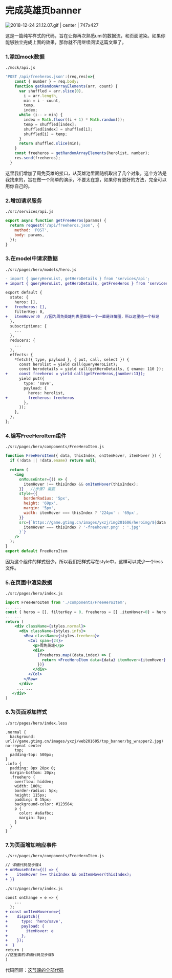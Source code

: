 # 完成英雄页banner



![2018-12-24 21.12.07.gif | center | 747x427](https://cdn.nlark.com/yuque/0/2018/gif/123174/1545657176862-076055b7-2644-4082-b1ea-d198049c47a5.gif "")

这是一篇纯写样式的代码，旨在让你再次熟悉umi的数据流，和页面渲染。如果你能够独立完成上面的效果，那你就不用继续阅读这篇文章了。
### 1.添加mock数据
`./mock/api.js` 
```javascript
'POST /api/freeheros.json':(req,res)=>{
    const { number } = req.body;
    function getRandomArrayElements(arr, count) {
      var shuffled = arr.slice(0),
        i = arr.length,
        min = i - count,
        temp,
        index;
      while (i-- > min) {
        index = Math.floor((i + 1) * Math.random());
        temp = shuffled[index];
        shuffled[index] = shuffled[i];
        shuffled[i] = temp;
      }
      return shuffled.slice(min);
    }
    const freeheros = getRandomArrayElements(herolist, number);
    res.send(freeheros);
  }
```
这里我们增加了周免英雄的接口，从英雄池里面随机取出了几个对象，这个方法是我找来的，旨在做一个简单的演示，不要太在意，如果你有更好的方法，完全可以用你自己的。
### 2.增加请求服务
`./src/services/api.js` 
```javascript
export async function getFreeHeros(params) {
  return request('/api/freeheros.json', {
    method: 'POST',
    body: params,
  });
}
```
### 3.在model中请求数据
`./src/pages/hero/models/hero.js` 
```diff
- import { queryHeroList, getHeroDetails } from 'services/api';
+ import { queryHeroList, getHeroDetails, getFreeHeros } from 'services/api';

export default {
  state: {
    heros: [],
+   freeheros: [],
    filterKey: 0,
+   itemHover:0  //因为周免英雄列表里面有一个一直是详情图，所以这里给一个标记
  },
  subscriptions: {
    ...
  },
  reducers: {
    ...
  },
  effects: {
    *fetch({ type, payload }, { put, call, select }) {
      const herolist = yield call(queryHeroList);
      const herodetails = yield call(getHeroDetails, { ename: 110 });
+     const freeheros = yield call(getFreeHeros,{number:13});
      yield put({
        type: 'save',
        payload: {
          heros: herolist,
+         freeheros: freeheros
        },
      });
    },
  },
};
```

### 4.编写FreeHeroItem组件
`./src/pages/hero/components/FreeHeroItem.js` 
```jsx
function FreeHeroItem({ data, thisIndex, onItemHover, itemHover }) {
  if (!data || !data.ename) return null;

  return (
    <img
      onMouseEnter={() => {
        itemHover !== thisIndex && onItemHover(thisIndex);
      }}   //步骤7 需要
      style={{
        borderRadius: '5px',
        height: '69px',
        margin: '5px',
        width: itemHover === thisIndex ? '224px' : '69px',
      }}
      src={`https://game.gtimg.cn/images/yxzj/img201606/heroimg/${data.ename}/${data.ename}${
        itemHover === thisIndex ? '-freehover.png' : '.jpg'
      }`}
    />
  );
}
export default FreeHeroItem
```
因为这个组件的样式很少，所以我们把样式写在style中，这样可以减少一个less文件。
### 5.在页面中渲染数据
`./src/pages/hero/index.js` 
```jsx
import FreeHeroItem from './components/FreeHeroItem';
... ...
const { heros = [], filterKey = 0, freeheros = [] ,itemHover=0} = hero;
... ...
return (
    <div className={styles.normal}>
      <div className={styles.info}>
        <Row className={styles.freehero}>
          <Col span={24}>
            <p>周免英雄</p>
            <div>
              {freeheros.map((data,index) => {
                return <FreeHeroItem data={data} itemHover={itemHover} onItemHover={onItemHover} thisIndex={index} key={index}/>
              })}
            </div>
          </Col>
        </Row>
      </div>
     ... ...
   </div>
)
```
### 6.为页面添加样式
`./src/pages/hero/index.less` 
```less
.normal {
  background: url(//game.gtimg.cn/images/yxzj/web201605/top_banner/bg_wrapper2.jpg) no-repeat center
    top;
  padding-top: 500px;
}
.info {
  padding: 8px 20px 0;
  margin-bottom: 20px;
  .freehero {
    overflow: hidden;
    width: 100%;
    border-radius: 5px;
    height: 115px;
    padding: 0 15px;
    background-color: #123564;
    p {
      color: #a6afbc;
      margin: 5px;
    }
  }
}
```
### 7.为页面增加响应事件
`./src/pages/hero/components/FreeHeroItem.js` 
```diff
// 详细代码见步骤4
+ onMouseEnter={() => {
+    itemHover !== thisIndex && onItemHover(thisIndex);
+ }}
```
`./src/pages/hero/index.js` 
```diff
const onChange = e => {
    ...
  };
+ const onItemHover=e=>{
+    dispatch({
+      type: 'hero/save',
+      payload: {
+        itemHover: e
+      },
+    });
+  }
return (
//这里面的详细代码见步骤5
)
```

<span data-type="color" style="color:rgb(38, 38, 38)"><span data-type="background" style="background-color:rgb(255, 255, 255)">代码回顾：</span></span>[这节课的全部代码](https://github.com/xiaohuoni/umi-course/tree/dc5228308c77164f4161a0ca270e80761cad5ca3/hero)
